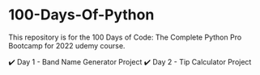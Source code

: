 # 100-Days-Of-Python
This repository is for the 100 Days of Code: The Complete Python Pro Bootcamp for 2022 udemy course.


:heavy_check_mark: Day 1 - Band Name Generator Project
:heavy_check_mark: Day 2 - Tip Calculator Project